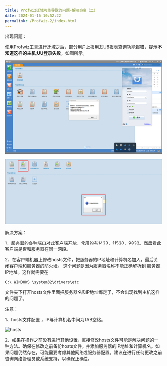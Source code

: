 ```yaml
---
title: Profwiz迁域可能导致的问题-解决方案（二）
date: 2024-01-16 10:52:22
permalink: /Profwiz-2/index.html
---
```


出现问题：

使用Profwiz工具进行迁域之后，部分用户上报用友U8报表查询功能报错，提示**不知道这样的主机**;**UU登录失败**，如图所示。

![bug1](./Profwiz-2/bug1.png)

![bug2](./Profwiz-2/bug2.png)

解决方案：

1、服务器的各种端口对此客户端开放，常用的有1433、11520、9832。然后看此客户端是否和服务器在同一网段。 

2、在客户端机器上修改hosts文件，把服务器的IP地址和计算机名加入，最后关闭客户端和服务器的防火墙。 这个问题是因为服务器名称不能正确解析到 服务器IP地址。这样就需要在

```
C:\ WINDOWS \system32\drivers\etc
```

文件夹下打开hosts文件里面把服务器名和IP地址绑定了，不会出现找到主机这样的问题了。

注意：

1、hosts文件配置 ，IP与计算机名中间为TAB空格。

![hosts](./Profwiz-2/hosts.png)

2、如果在操作之前没有进行其他设置，直接修改hosts文件可能是解决问题的一种方法。确保在修改之前备份hosts文件，并添加服务器的IP地址和计算机名。如果问题仍然存在，可能需要考虑其他网络或服务器配置。建议在进行任何更改之前咨询网络管理员或系统支持，以确保正确性。
